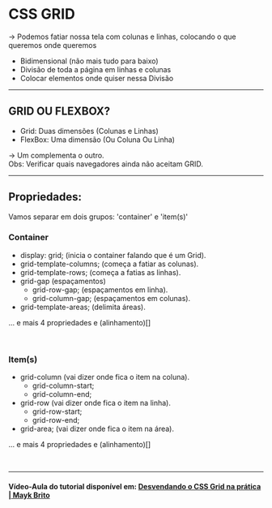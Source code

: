 # CSS GRID
-> Podemos fatiar nossa tela com colunas e linhas,
colocando o que queremos onde queremos

- Bidimensional (não mais tudo para baixo)
- Divisão de toda a página em linhas e colunas
- Colocar elementos onde quiser nessa Divisão

---

## GRID OU FLEXBOX?
- Grid: Duas dimensões (Colunas e Linhas)
- FlexBox: Uma dimensão (Ou Coluna Ou Linha)

-> Um complementa o outro. <br>
Obs: Verificar quais navegadores ainda não aceitam GRID.

---

## Propriedades:
Vamos separar em dois grupos: 'container' e 'item(s)'

### Container
- display: grid; (inicia o container falando que é um Grid).
- grid-template-columns; (começa a fatiar as colunas).
- grid-template-rows; (começa a fatias as linhas).
- grid-gap (espaçamentos)
    - grid-row-gap; (espaçamentos em linha).
    - grid-column-gap; (espaçamentos em colunas).
- grid-template-areas; (delimita áreas).

... e mais 4 propriedades e (alinhamento)[]

<br>

### Item(s)

- grid-column (vai dizer onde fica o item na coluna).
    - grid-column-start;
    - grid-column-end;
- grid-row (vai dizer onde fica o item na linha).
    - grid-row-start;
    - grid-row-end;
- grid-area; (vai dizer onde fica o item na área).

... e mais 4 propriedades e (alinhamento)[]

<br>

---

#### Vídeo-Aula do tutorial disponível em: [Desvendando o CSS Grid na prática | Mayk Brito](https://www.youtube.com/watch?v=HN1UjzRSdBk&ab_channel=Rocketseat)